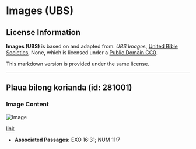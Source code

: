 # Images (UBS)

## License Information

**Images (UBS)** is based on and adapted from: _UBS Images_, [United Bible Societies](https://unitedbiblesocieties.org/), None, which is licensed under a [Public Domain CC0](https://creativecommons.org/public-domain/cc0/).

This markdown version is provided under the same license.



--------------------------------

## Plaua bilong korianda (id: 281001)

### Image Content

![Image](https://cdn.aquifer.bible/aquifer-content/resources/Media/WEB-0148_coriander_flower.jpg)

[link](https://cdn.aquifer.bible/aquifer-content/resources/Media/WEB-0148_coriander_flower.jpg)

* **Associated Passages:** EXO 16:31; NUM 11:7

